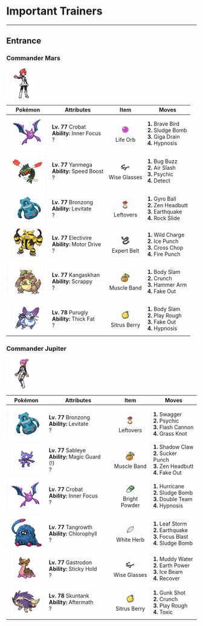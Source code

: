 # Important Trainers


---

## Entrance

### Commander Mars

![Commander Mars](../../assets/important_trainers/mars.png)

| Pokémon | Attributes | Item | Moves |
|:-------:|------------|:----:|-------|
| ![Crobat](../../assets/sprites/crobat/front.gif) | **Lv. 77** Crobat<br>**Ability:** <span class="tooltip" title="The Pokémon is protected from flinching.">Inner Focus</span><br>? | ![Life Orb](../../assets/items/life_orb.png "Life Orb")<br><span class="tooltip" title="An item to be held by a Pokémon. It boosts the power of moves, but at the cost of some HP on each hit.">Life Orb</span> | **1.** Brave Bird<br>**2.** Sludge Bomb<br>**3.** Giga Drain<br>**4.** Hypnosis |
| ![Yanmega](../../assets/sprites/yanmega/front.gif) | **Lv. 77** Yanmega<br>**Ability:** <span class="tooltip" title="The Pokémon’s Speed stat is gradually boosted.">Speed Boost</span><br>? | ![Wise Glasses](../../assets/items/wise_glasses.png "Wise Glasses")<br><span class="tooltip" title="An item to be held by a Pokémon. It is a thick pair of glasses that slightly boosts the power of special moves.">Wise Glasses</span> | **1.** Bug Buzz<br>**2.** Air Slash<br>**3.** Psychic<br>**4.** Detect |
| ![Bronzong](../../assets/sprites/bronzong/front.gif) | **Lv. 77** Bronzong<br>**Ability:** <span class="tooltip" title="Gives full immunity to all Ground-type moves.">Levitate</span><br>? | ![Leftovers](../../assets/items/leftovers.png "Leftovers")<br><span class="tooltip" title="An item to be held by a Pokémon. The holder’s HP is gradually restored during battle.">Leftovers</span> | **1.** Gyro Ball<br>**2.** Zen Headbutt<br>**3.** Earthquake<br>**4.** Rock Slide |
| ![Electivire](../../assets/sprites/electivire/front.gif) | **Lv. 77** Electivire<br>**Ability:** <span class="tooltip" title="Raises Speed if hit by an Electric-type move.">Motor Drive</span><br>? | ![Expert Belt](../../assets/items/expert_belt.png "Expert Belt")<br><span class="tooltip" title="An item to be held by a Pokémon. It is a well-worn belt that slightly boosts the power of supereffective moves.">Expert Belt</span> | **1.** Wild Charge<br>**2.** Ice Punch<br>**3.** Cross Chop<br>**4.** Fire Punch |
| ![Kangaskhan](../../assets/sprites/kangaskhan/front.gif) | **Lv. 77** Kangaskhan<br>**Ability:** <span class="tooltip" title="Enables moves to hit Ghost-type foes.">Scrappy</span><br>? | ![Muscle Band](../../assets/items/muscle_band.png "Muscle Band")<br><span class="tooltip" title="An item to be held by a Pokémon. It is a headband that slightly boosts the power of physical moves.">Muscle Band</span> | **1.** Body Slam<br>**2.** Crunch<br>**3.** Hammer Arm<br>**4.** Fake Out |
| ![Purugly](../../assets/sprites/purugly/front.gif) | **Lv. 78** Purugly<br>**Ability:** <span class="tooltip" title="Raises resistance to Fire-​ and Ice-type moves.">Thick Fat</span><br>? | ![Sitrus Berry](../../assets/items/sitrus_berry.png "Sitrus Berry")<br><span class="tooltip" title="A Poffin ingredient. It may be used or held by a Pokémon to heal the user’s HP a little.">Sitrus Berry</span> | **1.** Body Slam<br>**2.** Play Rough<br>**3.** Fake Out<br>**4.** Hypnosis |


### Commander Jupiter

![Commander Jupiter](../../assets/important_trainers/jupiter.png)

| Pokémon | Attributes | Item | Moves |
|:-------:|------------|:----:|-------|
| ![Bronzong](../../assets/sprites/bronzong/front.gif) | **Lv. 77** Bronzong<br>**Ability:** <span class="tooltip" title="Gives full immunity to all Ground-type moves.">Levitate</span><br>? | ![Leftovers](../../assets/items/leftovers.png "Leftovers")<br><span class="tooltip" title="An item to be held by a Pokémon. The holder’s HP is gradually restored during battle.">Leftovers</span> | **1.** Swagger<br>**2.** Psychic<br>**3.** Flash Cannon<br>**4.** Grass Knot |
| ![Sableye](../../assets/sprites/sableye/front.gif) | **Lv. 77** Sableye<br>**Ability:** <span class="tooltip" title="The Pokémon only takes damage from attacks.">Magic Guard (!)</span><br>? | ![Muscle Band](../../assets/items/muscle_band.png "Muscle Band")<br><span class="tooltip" title="An item to be held by a Pokémon. It is a headband that slightly boosts the power of physical moves.">Muscle Band</span> | **1.** Shadow Claw<br>**2.** Sucker Punch<br>**3.** Zen Headbutt<br>**4.** Fake Out |
| ![Crobat](../../assets/sprites/crobat/front.gif) | **Lv. 77** Crobat<br>**Ability:** <span class="tooltip" title="The Pokémon is protected from flinching.">Inner Focus</span><br>? | ![Bright Powder](../../assets/items/bright_powder.png "Bright Powder")<br><span class="tooltip" title="An item to be held by a Pokémon. It casts a tricky glare that lowers the opponent’s accuracy.">Bright Powder</span> | **1.** Hurricane<br>**2.** Sludge Bomb<br>**3.** Double Team<br>**4.** Hypnosis |
| ![Tangrowth](../../assets/sprites/tangrowth/front.gif) | **Lv. 77** Tangrowth<br>**Ability:** <span class="tooltip" title="Boosts the Pokémon’s Speed in sunshine.">Chlorophyll</span><br>? | ![White Herb](../../assets/items/white_herb.png "White Herb")<br><span class="tooltip" title="An item to be held by a Pokémon. It restores any lowered stat in battle. It can be used only once.">White Herb</span> | **1.** Leaf Storm<br>**2.** Earthquake<br>**3.** Focus Blast<br>**4.** Sludge Bomb |
| ![Gastrodon](../../assets/sprites/gastrodon/front.gif) | **Lv. 77** Gastrodon<br>**Ability:** <span class="tooltip" title="Protects the Pokémon from item theft.">Sticky Hold</span><br>? | ![Wise Glasses](../../assets/items/wise_glasses.png "Wise Glasses")<br><span class="tooltip" title="An item to be held by a Pokémon. It is a thick pair of glasses that slightly boosts the power of special moves.">Wise Glasses</span> | **1.** Muddy Water<br>**2.** Earth Power<br>**3.** Ice Beam<br>**4.** Recover |
| ![Skuntank](../../assets/sprites/skuntank/front.gif) | **Lv. 78** Skuntank<br>**Ability:** <span class="tooltip" title="Damages the foe landing the finishing hit.">Aftermath</span><br>? | ![Sitrus Berry](../../assets/items/sitrus_berry.png "Sitrus Berry")<br><span class="tooltip" title="A Poffin ingredient. It may be used or held by a Pokémon to heal the user’s HP a little.">Sitrus Berry</span> | **1.** Gunk Shot<br>**2.** Crunch<br>**3.** Play Rough<br>**4.** Toxic |


